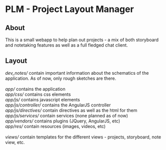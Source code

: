 # PLM - Project Layout Manager

## About
This is a small webapp to help plan out projects - a mix of both storyboard and notetaking features as well as a full fledged chat client.

## Layout
*dev\_notes/* contain important information about the schematics of the application. As of now, only rough sketches are there.
<br />
<br />
*app/* contains the application
<br />
*app/css/* contains css elements
<br />
*app/js/* contains javascript elements
<br />
*app/js/controller/* contains the AngularJS controller
<br />
*app/js/directives/* contain directives as well as the html for them
<br />
*app/js/services/* contain services (none planned as of now)
<br />
*app/vendors/* contains plugins (JQuery, AngularJS, etc)
<br />
*app/res/* contain resources (images, videos, etc)
<br />
<br />
*views/* contain templates for the different views - projects, storyboard, note view, etc.
<br />

